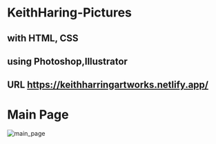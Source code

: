 ﻿# KeithHaring-Pictures
 ## with HTML, CSS
 ## using Photoshop,Illustrator
 ## URL https://keithharringartworks.netlify.app/
 
 # Main Page
![main_page](https://user-images.githubusercontent.com/69499549/89871426-5605a300-dbf2-11ea-9683-4cca92f4660c.PNG)
